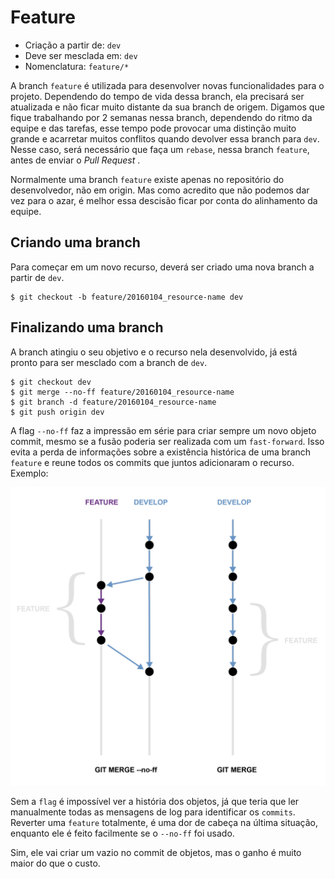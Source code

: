 # Feature

- Criação a partir de: `dev`
- Deve ser mesclada em: `dev`
- Nomenclatura: `feature/*`

A branch `feature` é utilizada para desenvolver novas funcionalidades para o projeto. Dependendo do tempo de vida dessa branch, ela precisará ser atualizada e não ficar muito distante da sua branch de origem. Digamos que fique trabalhando por 2 semanas nessa branch, dependendo do ritmo da equipe e das tarefas, esse tempo pode provocar uma distinção muito grande e acarretar muitos conflitos quando devolver essa branch para `dev`. Nesse caso, será necessário que faça um `rebase`, nessa branch `feature`, antes de enviar o _Pull Request_ .

Normalmente uma branch `feature` existe apenas no repositório do desenvolvedor, não em origin. Mas como acredito que não podemos dar vez para o azar, é melhor essa descisão ficar por conta do alinhamento da equipe.

## Criando uma branch

Para começar em um novo recurso, deverá ser criado uma nova branch a partir de `dev`. 

```
$ git checkout -b feature/20160104_resource-name dev
```

## Finalizando uma branch

A branch atingiu o seu objetivo e o recurso nela desenvolvido, já está pronto para ser mesclado com a branch de `dev`. 
```
$ git checkout dev
$ git merge --no-ff feature/20160104_resource-name
$ git branch -d feature/20160104_resource-name
$ git push origin dev
```

A flag `--no-ff` faz a impressão em série para criar sempre um novo objeto commit, mesmo se a fusão poderia ser realizada com um `fast-forward`. Isso evita a perda de informações sobre a existência histórica de uma branch `feature` e reune todos os commits que juntos adicionaram o recurso. Exemplo:

![Flag --no-ff](../images/merge-no-ff.jpg)

Sem a `flag` é impossível ver a história dos objetos, já que teria que ler manualmente todas as mensagens de log para identificar os `commits`. Reverter uma `feature` totalmente, é uma dor de cabeça na última situação, enquanto ele é feito facilmente se o `--no-ff` foi usado.

Sim, ele vai criar um vazio no commit de objetos, mas o ganho é muito maior do que o custo. 
